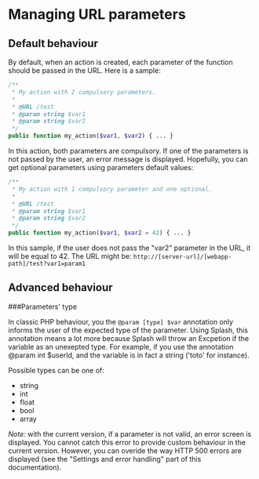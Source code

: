 Managing URL parameters
=======================

Default behaviour
-----------------

By default, when an action is created, each parameter of the function should be passed in the URL. Here is a sample:

```php
/**
 * My action with 2 compulsory parameters.
 *
 * @URL /test
 * @param string $var1
 * @param string $var2
 */
public function my_action($var1, $var2) { ... } 
```

In this action, both parameters are compulsory. If one of the parameters is not passed by the user, an error message is displayed.
Hopefully, you can get optional parameters using parameters default values:

```php
/**
 * My action with 1 compulsory parameter and one optional.
 *
 * @URL /test
 * @param string $var1
 * @param string $var2
 */
public function my_action($var1, $var2 = 42) { ... } 
```

In this sample, if the user does not pass the "var2" parameter in the URL, it will be equal to 42.
The URL might be: <code>http://[server-url]/[webapp-path]/test?var1=param1</code>

Advanced behaviour
------------------
<!--
<h3>Parameters' origin</h3>
<p>In an action, you can pass additional annotations in order to modify the default mapping of parameters.</p>
<p>Here is a sample:</p>
<pre>
/**
 * My action with 1 compulsory parameter and one optional.
 *
 * @Action
 * @param int $userId (origin="request[user_id]")
 */
public function my_action($userId) { ... } 
</pre>

<p>The <code>@param</code> annotation is used to modify the default mapping.</p>
<p>The line <code>@param in $userI (origin="request[user_id]")</code> means:<br/>
Map argument "$userId" in the action to request parameter user_id, and must be an int value. Therefore, the URL to access the page will be: <code>http://[server-url]/[webapp-path]/my_controller/my_action?user_id=12</code></p>

<p>The "origin" in @param annotation can be:</p>
<ul>
  <li><b>request</b> (for instance: <code>@param int $userId (origin="request[user_id]")</code>). Get the parameter from the request</li>
  <li><b>session</b> (for instance: <code>@param int $userId (origin="session[user_id]")</code>). Get the parameter from the session</li>
  <li><b>url</b> (for instance: <code>@param int $userId (origin="url[0]")</code>). Get the parameter from the path in the URL. For instance, if the path is <code>http://[server-url]/[webapp-path]/my_controller/my_action/42</code>, the $userId will be 42.</li>
</ul>

<p>You can also chain several origins. For instance:<br/>
<code>@param int $userId (origin="request[user_id]/session[user_id]")</code> will fetch the result from the user_id parameter in the request. If no such parameter exist, it will try
to fetch the parameter from the session.</p>
-->

###Parameters' type

In classic PHP behaviour, you the <code>@param [type] $var</code> annotation only informs the user of the expected type of the parameter.
Using Splash, this annotation means a lot more because Splash will throw an Excpetion if the variable as an unexepted type.
For example, if you use the annotation @param int $userId, and the variable is in fact a string ('toto' for instance).

Possible types can be one of:
 - string
 - int
 - float
 - bool
 - array

*Note:* with the current version, if a parameter is not valid, an error screen is displayed. You cannot catch this error to provide custom behaviour in the current version.
However, you can overide the way HTTP 500 errors are displayed (see the "Settings and error handling" part of this documentation).

<!--
<h3>Validators</h3>

<p>Splash can also provide validators for each parameters. A validator is a piece of code that will check the format of a parameter.
For instance, you can check that a parameter is a number or that a parameter is an e-mail address.</p>


<pre>
/**
 * @Action
 * @param string $email (origin="request[user_email]", validator="Email")
 */
public function sendMail($email) { ... }
</pre>

<p>In the sample above, the "user_email" parameter passed by the web page must be an Email.</p>

<p>Splash provides two filters:</p>
<ul>
  - Number: validates the value is a number
  - Email: validates the value is an email address
</ul>
<p>You can provide your own validators by extending the ValidatorInterface.</p>
<p>
<b><u>Note:</u></b> In the previous version of Splash, the annotation @param was replaced by the @Var annotation, for instance:
<pre>@Var{email}(origin="request[user_email]", validator="Email")</pre>
<em>
As you see, the only differences are:
<ul>- <code>@param</code> is part of the PHP Doc autogenerated comments
- you no longer write the variable <code>{var_name}</code>, but <code>$var_name</code> directly
- there is a space between variabme name and optional Origin and Validator settings.
</ul>
</em>
</p>
-->